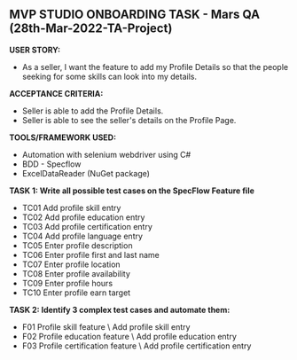 ## MVP STUDIO ONBOARDING TASK - Mars QA (28th-Mar-2022-TA-Project)

**USER STORY:** 
- As a seller, I want the feature to add my Profile Details so that the people seeking for some skills can look into my details.

**ACCEPTANCE CRITERIA:** 
- Seller is able to add the Profile Details.
- Seller is able to see the seller's details on the Profile Page.

**TOOLS/FRAMEWORK USED:**
- Automation with selenium webdriver using C#
- BDD - Specflow
- ExcelDataReader (NuGet package)

**TASK 1: Write all possible test cases on the SpecFlow Feature file**
- TC01 Add profile skill entry
- TC02 Add profile education entry
- TC03 Add profile certification entry
- TC04 Add profile language entry
- TC05 Enter profile description
- TC06 Enter profile first and last name
- TC07 Enter profile location
- TC08 Enter profile availability
- TC09 Enter profile hours
- TC10 Enter profile earn target


**TASK 2: Identify 3 complex test cases and automate them:**
- F01 Profile skill feature \ Add profile skill entry
- F02 Profile education feature \ Add profile education entry
- F03 Profile certification feature \ Add profile certification entry